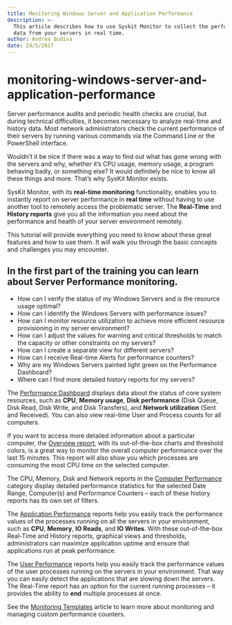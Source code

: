 ```yaml
---
title: Monitoring Windows Server and Application Performance
description: >-
  This article describes how to use Syskit Monitor to collect the performance
  data from your servers in real time.
author: Andrea Budisa
date: 24/5/2017
---
```


# monitoring-windows-server-and-application-performance

Server performance audits and periodic health checks are crucial, but during technical difficulties, it becomes necessary to analyze real-time and history data. Most network administrators check the current performance of their servers by running various commands via the Command Line or the PowerShell interface.

Wouldn’t it be nice if there was a way to find out what has gone wrong with the servers and why, whether it’s CPU usage, memory usage, a program behaving badly, or something else? It would definitely be nice to know all these things and more. That’s why SysKit Monitor exists.

SysKit Monitor, with its **real-time monitoring** functionality, enables you to instantly report on server performance in **real time** without having to use another tool to remotely access the problematic server. The **Real-Time** and **History reports** give you all the information you need about the performance and health of your server environment remotely.

This tutorial will provide everything you need to know about these great features and how to use them. It will walk you through the basic concepts and challenges you may encounter.

## In the first part of the training you can learn about Server Performance monitoring.

* How can I verify the status of my Windows Servers and is the resource usage optimal?
* How can I identify the Windows Servers with performance issues?
* How can I monitor resource utilization to achieve more efficient resource provisioning in my server environment?
* How can I adjust the values for warning and critical thresholds to match the capacity or other constraints on my servers?
* How can I create a separate view for different servers?
* How can I receive Real-time Alerts for performance counters?
* Why are my Windows Servers painted light green on the Performance Dashboard?
* Where can I find more detailed history reports for my servers?

The [Performance Dashboard](../get-to-know-syskit-monitor/dashboards/performance-dashboard.md) displays data about the status of core system resources, such as **CPU**, **Memory usage**, **Disk performance** \(Disk Queue, Disk Read, Disk Write, and Disk Transfers\), and **Network utilization** \(Sent and Received\). You can also view real-time User and Process counts for all computers.

If you want to access more detailed information about a particular computer, the [Overview report](../get-to-know-syskit-monitor/reports/performance-reports/computer-performance.md), with its out-of-the-box charts and threshold colors, is a great way to monitor the overall computer performance over the last 15 minutes. This report will also show you which processes are consuming the most CPU time on the selected computer.

The CPU, Memory, Disk and Network reports in the [Computer Performance](../get-to-know-syskit-monitor/reports/performance-reports/computer-performance.md) category display detailed performance statistics for the selected Date Range, Computer\(s\) and Performance Counters – each of these history reports has its own set of filters.

The [Application Performance](../get-to-know-syskit-monitor/reports/performance-reports/application-performance.md) reports help you easily track the performance values of the processes running on all the servers in your environment, such as **CPU**, **Memory**, **IO Reads**, and **IO Writes**. With these out-of-the-box Real-Time and History reports, graphical views and thresholds, administrators can maximize application uptime and ensure that applications run at peak performance.

The [User Performance](../get-to-know-syskit-monitor/reports/performance-reports/user-performance.md) reports help you easily track the performance values of the user processes running on the servers in your environment. That way you can easily detect the applications that are slowing down the servers. The Real-Time report has an option for the current running processes – it provides the ability to **end** multiple processes at once.

See the [Monitoring Templates](../get-to-know-syskit-monitor/administration/monitoring-templates.md) article to learn more about monitoring and managing custom performance counters.

